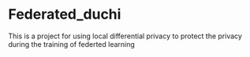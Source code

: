 # Federated_duchi
This is a project for using local differential privacy to protect the privacy during the training of federted learning
